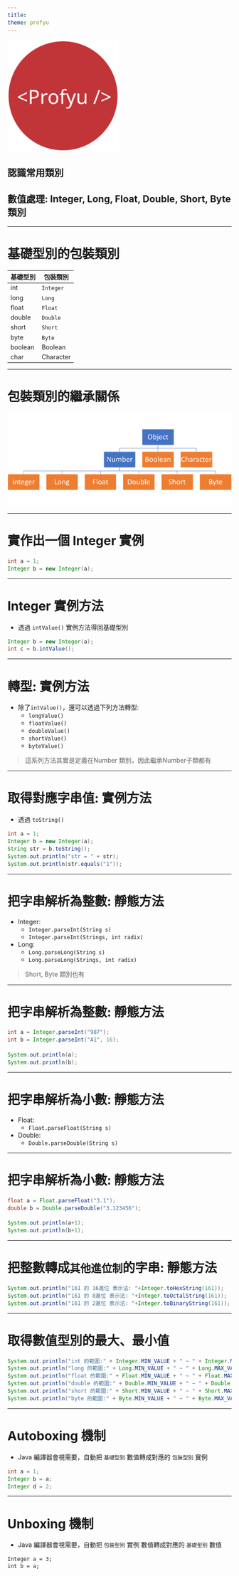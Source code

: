 ```yaml
---
title:  
theme: profyu
---
```


<!-- .slide: data-background="assets/background.png" -->
<img style='border:none;background:none;box-shadow:none;' src='assets/logo.svg' width="250"/>

## 認識常用類別
## 數值處理: Integer, Long, Float, Double, Short, Byte 類別

---

# 基礎型別的包裝類別

| 基礎型別 | 包裝類別 |
| ------ | ------ |
| int    | `Integer` |
| long   | `Long`   |
| float  | `Float`  |
| double  | `Double`  |
| short  | `Short`  |
| byte  | `Byte`  |
| boolean  | Boolean  |
| char  | Character  |


---

# 包裝類別的繼承關係

![wrapper-class](assets/wrapper-class.png)

---

# 實作出一個 Integer 實例

```java
int a = 1;
Integer b = new Integer(a);
```

---

# Integer 實例方法

* 透過 `intValue()` 實例方法得回基礎型別

```java
Integer b = new Integer(a);
int c = b.intValue();
```

---

# 轉型: 實例方法

* 除了`intValue()`，還可以透過下列方法轉型:
  * `longValue()`
  * `floatValue()`
  * `doubleValue()`
  * `shortValue()`
  * `byteValue()`

> 這系列方法其實是定義在Number 類別，因此繼承Number子類都有

---

# 取得對應字串值: 實例方法

* 透過 `toString()`

```java
int a = 1;
Integer b = new Integer(a);
String str = b.toString();
System.out.println("str = " + str);
System.out.println(str.equals("1"));
```

---

# 把字串解析為整數: 靜態方法

* Integer:
  * `Integer.parseInt(String s)`
  * `Integer.parseInt(Strings, int radix)` 
* Long:
  * `Long.parseLong(String s)`
  * `Long.parseLong(Strings, int radix)` 


> Short, Byte 類別也有

---

# 把字串解析為整數: 靜態方法

```java
int a = Integer.parseInt("987");
int b = Integer.parseInt("A1", 16);

System.out.println(a);
System.out.println(b);
```

---

# 把字串解析為小數: 靜態方法

* Float:
  * `Float.parseFloat(String s)`
* Double:
  * `Double.parseDouble(String s)`

---

# 把字串解析為小數: 靜態方法

```java
float a = Float.parseFloat("3.1");
double b = Double.parseDouble("3.123456");

System.out.println(a+1);
System.out.println(b+1);
```

---

# 把整數轉成`其他進位制`的字串: 靜態方法


```java
System.out.println("161 的 16進位 表示法: "+Integer.toHexString(161));
System.out.println("161 的 8進位 表示法: "+Integer.toOctalString(161));
System.out.println("161 的 2進位 表示法: "+Integer.toBinaryString(161));
```


---

# 取得數值型別的最大、最小值

```java
System.out.println("int 的範圍:" + Integer.MIN_VALUE + " ~ " + Integer.MAX_VALUE);
System.out.println("long 的範圍:" + Long.MIN_VALUE + " ~ " + Long.MAX_VALUE);
System.out.println("float 的範圍:" + Float.MIN_VALUE + " ~ " + Float.MAX_VALUE);
System.out.println("double 的範圍:" + Double.MIN_VALUE + " ~ " + Double.MAX_VALUE);
System.out.println("short 的範圍:" + Short.MIN_VALUE + " ~ " + Short.MAX_VALUE);
System.out.println("byte 的範圍:" + Byte.MIN_VALUE + " ~ " + Byte.MAX_VALUE);

```

---

# Autoboxing 機制

* Java 編譯器會視需要，自動把 `基礎型別` 數值轉成對應的 `包裝型別` 實例

```java
int a = 1;
Integer b = a;
Integer d = 2;
```

---

# Unboxing 機制

* Java 編譯器會視需要，自動把 `包裝型別` 實例 數值轉成對應的 `基礎型別` 數值 

```
Integer a = 3;
int b = a;
```